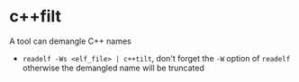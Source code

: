 # c++filt

A tool can demangle C++ names

* `readelf -Ws <elf_file> | c++tilt`, don't forget the `-W` option of `readelf` otherwise the demangled name will be truncated
